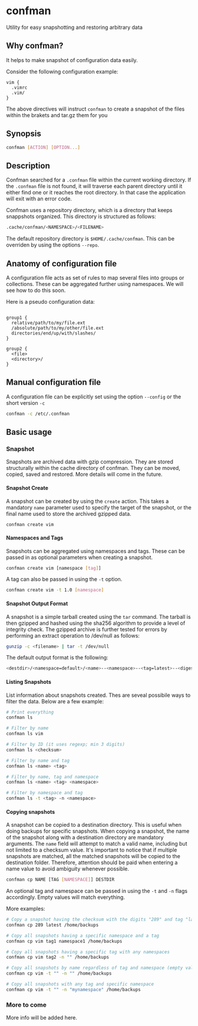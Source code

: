 # confman
Utility for easy snapshotting and restoring arbitrary data

## Why confman?

It helps to make snapshot of configuration data easily.

Consider the following configuration example:

```
vim {
  .vimrc
  .vim/
}
```

The above directives will instruct `confman` to create a snapshot of the files within the brakets and tar.gz them for you

## Synopsis
```sh
confman [ACTION] [OPTION...]
```

## Description
Confman searched for a `.confman` file within the current working directory. If the `.confman` file is not found, it will traverse each parent directory until it either find one or it reaches the root directory. In that case the application will exit with an error code.

Confman uses a repository directory, which is a directory that keeps snappshots organized. This directory is structured as follows:

```sh
.cache/confman/<NAMESPACE>/<FILENAME>
```

The default repository directory is `$HOME/.cache/confman`. This can be overriden by using the options `--repo`.


## Anatomy of configuration file
A configuration file acts as set of rules to map several files into groups or collections. These can be aggregated further using namespaces. We will see how to do this soon.

Here is a pseudo configuration data:

```

group1 {
  relative/path/to/my/file.ext
  /absolute/path/to/my/other/file.ext
  directories/end/up/with/slashes/
}

group2 {
  <file>
  <directory>/
}
```

## Manual configuration file
A configuration file can be explicitly set using the option `--config` or the short version `-c`

```sh
confman -c /etc/.confman
```

## Basic usage

### Snapshot

Snapshots are archived data with gzip compression. They are stored structurally within the cache directory of confman. They can be moved, copied, saved and restored. More details will come in the future.

#### Snapshot Create

A snapshot can be created by using the `create` action. This takes a mandatory `name` parameter used to specify the target of the snapshot, or the final name used to store the archived gzipped data.

```sh
confman create vim
```

#### Namespaces and Tags
Snapshots can be aggregated using namespaces and tags. These can be passed in as optional parameters when creating a snapshot.

```sh
confman create vim [namespace [tag]]
```

A tag can also be passed in using the `-t` option.

```sh
confman create vim -t 1.0 [namespace]
```

#### Snapshot Output Format
A snapshot is a simple tarball created using the `tar` command. The tarball is then gzipped and hashed using the sha256 algorithm to provide a level of integrity check. The gzipped archive is further tested for errors by performing an extract operation to /dev/null as follows:

```sh
gunzip -c <filename> | tar -t /dev/null
```

The default output format is the following:

```sh
<destdir>/<namespace=default>/<name>--<namespace>--<tag=latest>--<digest>.tar.gz
```

#### Listing Snapshots

List information about snapshots created. Thes are seveal possibile ways to filter the data. Below are a few example:

```sh
# Print everything
confman ls

# Filter by name
confman ls vim

# Filter by ID (it uses regexp; min 3 digits)
confman ls <checksum>

# Filter by name and tag
confman ls <name> <tag>

# Filter by name, tag and namespace
confman ls <name> <tag> <namespace>

# Filter by namespace and tag
confman ls -t <tag> -n <namespace>
```

#### Copying snapshots

A snapshot can be copied to a destination directory. This is useful when doing backups for specific snapshots.
When copying a snapshot, the name of the snapshot along with a destination directory are mandatory arguments.
The `name` field will attempt to match a valid name, including but not limited to a checksum value. It's important to notice that if multiple snapshots are matched, all the matched snapshots will be copied to the destination folder. Therefore, attention should be paid when entering a name value to avoid
ambiguity whenever possible.

```sh
confman cp NAME [TAG [NAMESPACE]] DESTDIR
```

An optional tag and namespace can be passed in using the `-t` and `-n` flags accordingly. Empty values will match everything. 

More examples:

```sh
# Copy a snapshot having the checksum with the digits "289" and tag "latest" into /home/backups/<filename>.tar.gz
confman cp 289 latest /home/backups

# Copy all snapshots having a specific namespace and a tag
confman cp vim tag1 namespace1 /home/backups

# Copy all snapshots having a specific tag with any namespaces
confman cp vim tag2 -n "" /home/backups

# Copy all snapshots by name regardless of tag and namespace (empty values match everything)
confman cp vim -t "" -n "" /home/backups

# Copy all snapshots with any tag and specific namespace
confman cp vim -t "" -n "mynamespace" /home/backups

```

### More to come

More info will be added here.
